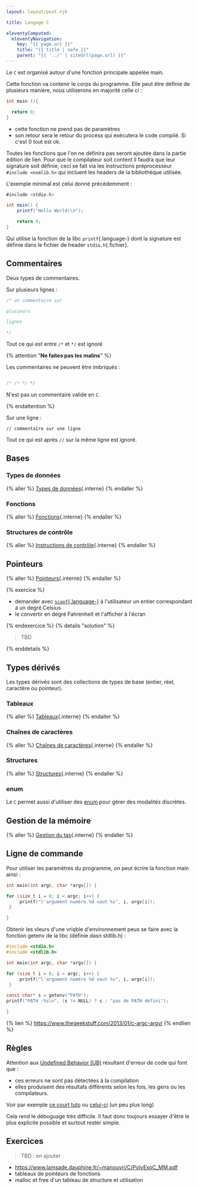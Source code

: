 ```yaml
---
layout: layout/post.njk

title: Langage C

eleventyComputed:
  eleventyNavigation:
    key: "{{ page.url }}"
    title: "{{ title | safe }}"
    parent: "{{ '../' | siteUrl(page.url) }}"
---
```


Le `C` est organisé autour d'une fonction principale appelée main.

Cette fonction va contenir le corps du programme. Elle peut être définie de plusieurs manière, nous utiliserons en majorité celle ci :

```c
int main (){

  return 0;
}
```

- cette fonction ne prend pas de paramètres
- son retour sera le retour du process qui exécutera le code compilé. Si c'est 0 tout est ok.

Toutes les fonctions que l'on ne définira pas seront ajoutée dans la partie édition de lien. Pour que le compilateur soit content il faudra que leur signature soit définie, ceci se fait via les instructions préprocesseur `#include <nomlib.h>` qui incluent les headers de la bibliothèque utilisée.

L'exemple minimal est celui donné précédemment :

```c#
#include <stdio.h>

int main() { 
    printf("Hello World!\n");

    return 0; 
}
```

Qui utilise la fonction de la libc `printf`{.language-} dont la signature est définie dans le fichier de header `stdio.h`{.fichier}.

## Commentaires

Deux types de commentaires.

Sur plusieurs lignes :

```c
/* un commentaire sur 

plusieurs

lignes

*/
```

Tout ce qui est entre `/*` et `*/` est ignoré

{% attention "**Ne faites pas les malins**" %}

Les commentaires ne peuvent être imbriqués :

```c

/* /* */ */

```

N'est pas un commentaire valide en `C`.

{% endattention %}

Sur une ligne :

```
// commentaire sur une ligne
```

Tout ce qui est après `//` sur la même ligne est ignoré.

## Bases

### Types de données

{% aller %}
[Types de données](types-base){.interne}
{% endaller %}

### Fonctions

{% aller %}
[Fonctions](fonctions){.interne}
{% endaller %}

### Structures de contrôle

{% aller %}
[Instructions de contrôle](instructions-contrôle){.interne}
{% endaller %}

## Pointeurs

{% aller %}
[Pointeurs](pointeurs){.interne}
{% endaller %}

{% exercice %}

- demander avec [`scanf`{.language-}](http://ressources.unit.eu/cours/Cfacile/co/ch4_p5_6.html) à l'utilisateur un entier correspondant à un degré Celsius
- le convertir en degré Fahrenheit et l'afficher à l'écran

{% endexercice %}
{% details "solution" %}

> TBD

{% enddetails %}

## Types dérivés

Les types dérivés sont des collections de types de base (entier, réel, caractère ou pointeur).

### Tableaux

{% aller %}
[Tableaux](tableaux){.interne}
{% endaller %}

### Chaînes de caractères

{% aller %}
[Chaînes de caractères](chaines-caractères){.interne}
{% endaller %}

### Structures

{% aller %}
[Structures](structures){.interne}
{% endaller %}

### enum

Le `C` permet aussi d'utiliser des [enum](https://www.w3schools.com/c/c_enums.php) pour gérer des modalités discrètes.

## Gestion de la mémoire

{% aller %}
[Gestion du tas](gestion-tas){.interne}
{% endaller %}

## Ligne de commande

Pour utiliser les paramètres du programme, on peut écrire la fonction main ainsi :

```c
int main(int argc, char *argv[]) {

for (size_t i = 0; i < argc; i++) {
     printf("l'argument numéro %d vaut %s", i, argv[i]);
 }

}
```

Obtenir les vleurs d'une vriqble d'environnement peus se faire avec la fonction getenv de la libc (définie dasn stdlib.h) :

```c
#include <stdio.h>
#include <stdlib.h>

int main(int argc, char *argv[]) {

for (size_t i = 0; i < argc; i++) {
     printf("l'argument numéro %d vaut %s", i, argv[i]);
 }

const char* s = getenv("PATH");
printf("PATH :%s\n", (s != NULL) ? s : "pas de PATH défini");

}
```

{% lien %}
<https://www.thegeekstuff.com/2013/01/c-argc-argv/>
{% endlien %}

## Règles

Attention aux [Undefined Behavior (UB)](https://en.wikipedia.org/wiki/Undefined_behavior) résultant d'erreur de code qui font que :

- ces erreurs ne sont pas détectées à la compilation
- elles produisent des résultats différents selon les fois, les gens ou les compilateurs.

Voir par exemple [ce court tuto](https://www.youtube.com/watch?v=VONnWLo7abU) ou [celui-ci](https://www.youtube.com/watch?v=va_UZwTVR5g) (un peu plus long)

Cela rend le déboguage très difficile. Il faut donc toujours essayer d'être le plus explicite possible et surtout rester simple.

## Exercices

> TBD : en ajouter

- <https://www.lamsade.dauphine.fr/~manouvri/C/PolyExoC_MM.pdf>
- tableaux de pointeurs de fonctions
- malloc et free d'un tableau de structure et utilisation
